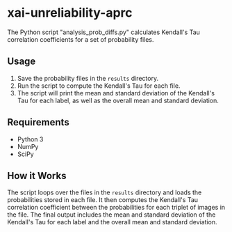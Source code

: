 # xai-unreliability-aprc

The Python script "analysis_prob_diffs.py" calculates Kendall's Tau correlation coefficients for a set of probability files.

## Usage
1. Save the probability files in the `results` directory.
2. Run the script to compute the Kendall's Tau for each file.
3. The script will print the mean and standard deviation of the Kendall's Tau for each label, as well as the overall mean and standard deviation.

## Requirements
- Python 3
- NumPy
- SciPy

## How it Works
The script loops over the files in the `results` directory and loads the probabilities stored in each file. It then computes the Kendall's Tau correlation coefficient between the probabilities for each triplet of images in the file. The final output includes the mean and standard deviation of the Kendall's Tau for each label and the overall mean and standard deviation.
